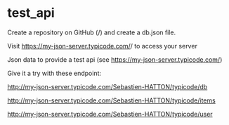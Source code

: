 # test_api

Create a repository on GitHub (<your-username>/<your-repo>) and create a db.json file.
  
Visit https://my-json-server.typicode.com/<your-username>/<your-repo> to access your server

Json data to provide a test api (see https://my-json-server.typicode.com/)

Give it a try with these endpoint:

http://my-json-server.typicode.com/Sebastien-HATTON/typicode/db

http://my-json-server.typicode.com/Sebastien-HATTON/typicode/items

http://my-json-server.typicode.com/Sebastien-HATTON/typicode/user

